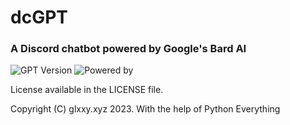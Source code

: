 # dcGPT
### A Discord chatbot powered by Google's Bard AI

![GPT Version](https://img.shields.io/badge/GPT%20Version-Bard%20AI-green?style=flat-square)
![Powered by](https://img.shields.io/badge/Powered%20by-pythoneverything.com-purple?style=flat-square)

License available in the LICENSE file.

Copyright (C) glxxy.xyz 2023.
With the help of Python Everything